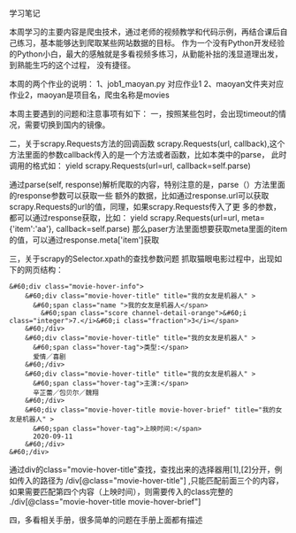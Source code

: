 学习笔记

本周学习的主要内容是爬虫技术，通过老师的视频教学和代码示例，再结合课后自己练习，基本能够达到爬取某些网站数据的目标。
作为一个没有Python开发经验的Python小白，最大的感触就是多看视频多练习，从勤能补拙的浅显道理出发，到熟能生巧的这个过程，
没有捷径。

本周的两个作业的说明：
1、job1_maoyan.py 对应作业1
2、maoyan文件夹对应作业2，maoyan是项目名，爬虫名称是movies

本周主要遇到的问题和注意事项有如下：
一，按照某些包时，会出现timeout的情况，需要切换到国内的镜像。

二，关于scrapy.Requests方法的回调函数
scrapy.Requests(url, callback),这个方法里面的参数callback传入的是一个方法或者函数，比如本类中的parse，
此时调用的格式如：
	yield scrapy.Requests(url=url, callback=self.parse)

 通过parse(self, response)解析爬取的内容，特别注意的是，parse（）方法里面的response参数可以获取一些
 额外的数据，比如通过response.url可以获取scrapy.Requests的url的值，同理，如果scrapy.Requests传入了更
 多的参数，都可以通过response获取，比如：
 	yield scrapy.Requests(url=url, meta={'item':'aa'}, callback=self.parse)
 那么paser方法里面想要获取meta里面的item的值，可以通过response.meta['item']获取

 三，关于scrapy的Selector.xpath的查找参数问题
 抓取猫眼电影过程中，出现如下的网页结构：
 
 	&#60;div class="movie-hover-info">
        &#60;div class="movie-hover-title" title="我的女友是机器人" >
          &#60;span class="name ">我的女友是机器人</span>
            &#60;span class="score channel-detail-orange">&#60;i class="integer">7.</i>&#60;i class="fraction">3</i></span>
        &#60;/div>
        &#60;div class="movie-hover-title" title="我的女友是机器人" >
          &#60;span class="hover-tag">类型:</span>
          爱情／喜剧
        &#60;/div>
        &#60;div class="movie-hover-title" title="我的女友是机器人" >
          &#60;span class="hover-tag">主演:</span>
          辛芷蕾／包贝尔／魏翔
        &#60;/div>
        &#60;div class="movie-hover-title movie-hover-brief" title="我的女友是机器人" >
          &#60;span class="hover-tag">上映时间:</span>
          2020-09-11
        &#60;/div>
    &#60;/div>

通过div的class="movie-hover-title"查找，查找出来的选择器用[1],[2]分开，例如传入的路径为 /div[@class="movie-hover-title"] ,只能匹配前面三个的内容，如果需要匹配第四个内容（上映时间），则需要传入的class完整的 ./div[@class="movie-hover-title movie-hover-brief"]

四，多看相关手册，很多简单的问题在手册上面都有描述
